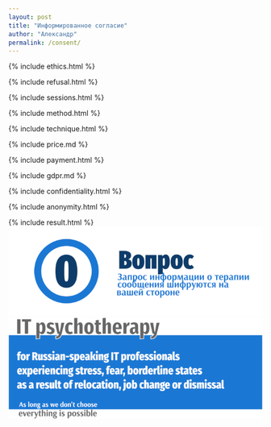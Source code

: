 ```yaml
---
layout: post
title: "Информированное согласие"
author: "Александр"
permalink: /consent/
---
```

{% include ethics.html %}

{% include refusal.html %}

{% include sessions.html %}

{% include method.html %}

{% include technique.html %}

{% include price.md %}

{% include payment.html %}

{% include gdpr.md %}

{% include confidentiality.html %}

{% include anonymity.html %}

{% include result.html %}
<a href="https://bit.ly/3yhBEb4" target=_blank>![Вопросы ответы для пациента психотерапевта](/_img/0.png)</a>	
<a href="/">![Psychotherapy for Russian-speaking IT professionals](/_img/700b.png)</a>

